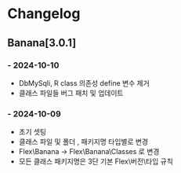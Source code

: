 # Changelog

## Banana[3.0.1]

### - 2024-10-10
- DbMySqli, R class 의존성 define 변수 제거
- 클래스 파일들 버그 패치 및 업데이트

### - 2024-10-09
- 초기 셋팅
- 클래스 파일 및 폴더 , 패키지명 타입별로 변경
- Flex\Banana -> Flex\Banana\Classes 로 변경
- 모든 클래스 패키지명은 3단 기본 Flex\버전\타입 규칙